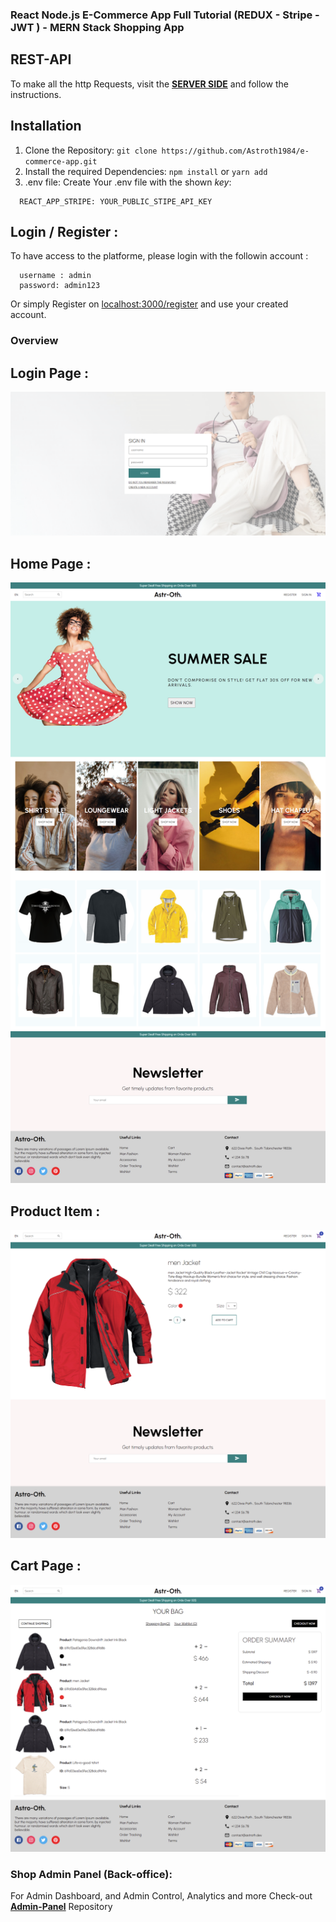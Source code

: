 ### React Node.js E-Commerce App Full Tutorial (REDUX - Stripe - JWT ) - MERN Stack Shopping App

## REST-API

To make all the http Requests, visit the **[SERVER SIDE](https://github.com/Astroth1984/ecommerce-REST-Api "Rest-API")** and follow the instructions.

## Installation

1. Clone the Repository: `git clone https://github.com/Astroth1984/e-commerce-app.git`
2. Install the required Dependencies: `npm install` or `yarn add`
3. .env file: Create Your .env file with the shown _key_:

```
  REACT_APP_STRIPE: YOUR_PUBLIC_STIPE_API_KEY 
```

## Login / Register :

To have access to the platforme, please login with the followin account : 

```
  username : admin
  password: admin123
```
Or simply Register on [localhost:3000/register](localhost:3000/register) and use your created account.

### Overview

## Login Page :

![Login](login.png)

## Home Page : 

![home page](home.png)

## Product Item : 

![Product](product.png)

## Cart Page : 
![cart](cart.png)

### Shop Admin Panel  (Back-office): 

For Admin Dashboard, and Admin Control, Analytics and more Check-out  **[Admin-Panel](https://github.com/Astroth1984/Admin-Panel-Shop "Admin Back Office")** Repository







